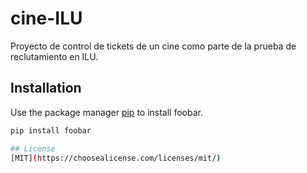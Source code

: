 # cine-ILU
Proyecto de control de tickets de un cine como parte de la prueba de reclutamiento en ILU.

## Installation

Use the package manager [pip](https://pip.pypa.io/en/stable/) to install foobar.

```bash
pip install foobar

## License
[MIT](https://choosealicense.com/licenses/mit/)
